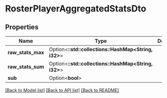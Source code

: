 # RosterPlayerAggregatedStatsDto

## Properties

Name | Type | Description | Notes
------------ | ------------- | ------------- | -------------
**raw_stats_max** | Option<**::std::collections::HashMap<String, i32>**> |  | [optional]
**raw_stats_sum** | Option<**::std::collections::HashMap<String, i32>**> |  | [optional]
**sub** | Option<**bool**> |  | [optional]

[[Back to Model list]](../README.md#documentation-for-models) [[Back to API list]](../README.md#documentation-for-api-endpoints) [[Back to README]](../README.md)


